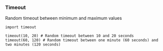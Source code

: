 ### Timeout
Random timeout between minimum and maximum values


```
import timeout

timeout(10, 20) # Random timeout between 10 and 20 seconds
timeout(60, 120) # Random timeout between one minute (60 seconds) and two minutes (120 seconds)
```
